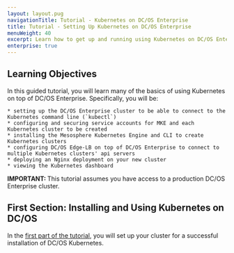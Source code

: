 ```yaml
---
layout: layout.pug
navigationTitle: Tutorial - Kubernetes on DC/OS Enterprise
title: Tutorial - Setting Up Kubernetes on DC/OS Enterprise
menuWeight: 40
excerpt: Learn how to get up and running using Kubernetes on DC/OS Enterprise
enterprise: true
---
```


## Learning Objectives

In this guided tutorial, you will learn many of the basics of using Kubernetes on top of DC/OS Enterprise. Specifically, you will be:

    * setting up the DC/OS Enterprise cluster to be able to connect to the Kubernetes command line (`kubectl`)
    * configuring and securing service accounts for MKE and each Kubernetes cluster to be created
    * installing the Mesosphere Kubernetes Engine and CLI to create Kubernetes clusters
    * configuring DC/OS Edge-LB on top of DC/OS Enterprise to connect to multiple Kubernetes clusters' api servers
    * deploying an Nginx deployment on your new cluster
    * viewing the Kubernetes dashboard

<p class="message-important"><strong>IMPORTANT: </strong>This tutorial assumes you have access to a production DC/OS Enterprise cluster.</p>

## First Section: Installing and Using Kubernetes on DC/OS

In the [first part of the tutorial](/services/kubernetes/__VERSION__/getting-started/setting-up/), you will set up your cluster for a successful installation of DC/OS Kubernetes.
